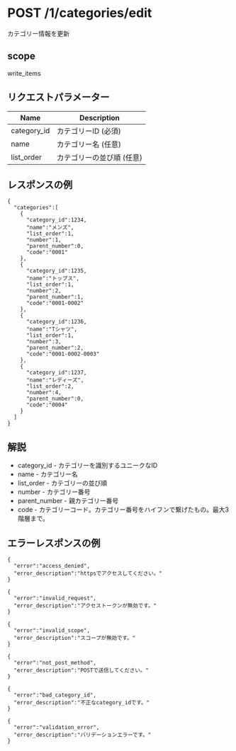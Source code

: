 # POST /1/categories/edit

カテゴリー情報を更新

## scope

write_items

## リクエストパラメーター

| Name        | Description               |
|-------------|---------------------------|
| category_id | カテゴリーID (必須)       |
| name        | カテゴリー名 (任意)       |
| list_order  | カテゴリーの並び順 (任意) |

## レスポンスの例

```
{
  "categories":[
    {
      "category_id":1234,
      "name":"メンズ",
      "list_order":1,
      "number":1,
      "parent_number":0,
      "code":"0001"
    },
    {
      "category_id":1235,
      "name":"トップス",
      "list_order":1,
      "number":2,
      "parent_number":1,
      "code":"0001-0002"
    },
    {
      "category_id":1236,
      "name":"Tシャツ",
      "list_order":1,
      "number":3,
      "parent_number":2,
      "code":"0001-0002-0003"
    },
    {
      "category_id":1237,
      "name":"レディーズ",
      "list_order":2,
      "number":4,
      "parent_number":0,
      "code":"0004"
    }
  ]
}
```

## 解説

* category_id - カテゴリーを識別するユニークなID
* name - カテゴリー名
* list_order - カテゴリーの並び順
* number - カテゴリー番号
* parent_number - 親カテゴリー番号
* code - カテゴリーコード。カテゴリー番号をハイフンで繋げたもの。最大3階層まで。

## エラーレスポンスの例

```
{
  "error":"access_denied",
  "error_description":"httpsでアクセスしてください。"
}
```
```
{
  "error":"invalid_request",
  "error_description":"アクセストークンが無効です。"
}
```
```
{
  "error":"invalid_scope",
  "error_description":"スコープが無効です。"
}
```
```
{
  "error":"not_post_method",
  "error_description":"POSTで送信してください。"
}
```
```
{
  "error":"bad_category_id",
  "error_description":"不正なcategory_idです。"
}
```
```
{
  "error":"validation_error",
  "error_description":"バリデーションエラーです。"
}
```
